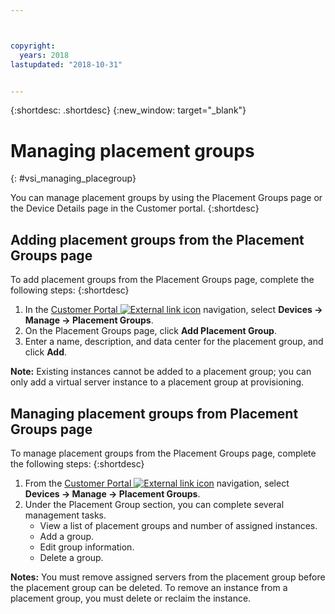 ```yaml
---



copyright:
  years: 2018
lastupdated: "2018-10-31"


---
```


{:shortdesc: .shortdesc}
{:new_window: target="_blank"}

# Managing placement groups
{: #vsi_managing_placegroup}

You can manage placement groups by using the Placement Groups page or the Device Details page in the Customer portal.
{:shortdesc}

## Adding placement groups from the Placement Groups page

To add placement groups from the Placement Groups page, complete the following steps:
{:shortdesc}

1. In the [Customer Portal ![External link icon](../../icons/launch-glyph.svg "External link icon")](https://control.softlayer.com/) navigation, select **Devices -> Manage -> Placement Groups**.
2. On the Placement Groups page, click **Add Placement Group**.
3. Enter a name, description, and data center for the placement group, and click **Add**.

**Note:** Existing instances cannot be added to a placement group; you can only add a virtual server instance to a placement group at provisioning. 


## Managing placement groups from Placement Groups page

To manage placement groups from the Placement Groups page, complete the following steps:
{:shortdesc}

1. From the [Customer Portal ![External link icon](../../icons/launch-glyph.svg "External link icon")](https://control.softlayer.com/) navigation, select **Devices -> Manage -> Placement Groups**.
2. Under the Placement Group section, you can complete several management tasks.
     * View a list of placement groups and number of assigned instances.
     * Add a group.
     * Edit group information.
     * Delete a group.
     
 **Notes:** You must remove assigned servers from the placement group before the placement group can be deleted.
To remove an instance from a placement group, you must delete or reclaim the instance.
     
